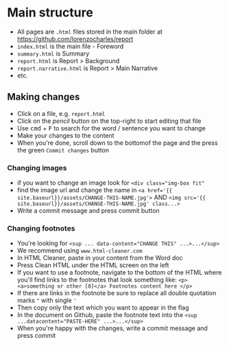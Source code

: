 # Main structure

* All pages are `.html` files stored in the main folder at https://github.com/lorenzocharles/report
* `index.html` is the main file - Foreword
* `summary.html` is Summary
* `report.html` is Report > Background
* `report.narrative.html` is Report > Main Narrative
* etc.

## Making changes

* Click on a file, e.g. `report.html`
* Click on the *pencil* button on the top-right to start editing that file
* Use <kbd>cmd</kbd> + <kbd>F</kbd> to search for the word / sentence you want to change
* Make your changes to the content
* When you're done, scroll down to the bottomof the page and the press the green `Commit changes` button

### Changing images

* if you want to change an image look for `<div class="img-box fit"`
* find the image url and change the name in `<a href='{{ site.baseurl}}/assets/CHANGE-THIS-NAME.jpg'>` AND `<img src='{{ site.baseurl}}/assets/CHANGE-THIS-NAME.jpg' class...>`
* Write a commit message and press commit button

###  Changing footnotes

* You're looking for `<sup ... data-content="CHANGE THIS" ...>...</sup>` 
* We recommend using `www.html-cleaner.com`
* In HTML Cleaner, paste in your content from the Word doc
* Press Clean HTML under the HTML screen on the left
* If you want to use a footnote, navigate to the bottom of the HTML where you'll find links to the footnotes that look something like: `<p><a>something or other [8]</a> Footnotes content here </p>`
* If there are links in the footnote be sure to replace all double quotation marks `"` with single `'`
* Then copy only the text which you want to appear in the flag
* In the document on Github, paste the footnote text into the `<sup ...datacontent="PASTE-HERE" ...>...</sup>`
* When you're happy with the changes, write a commit message and press commit
